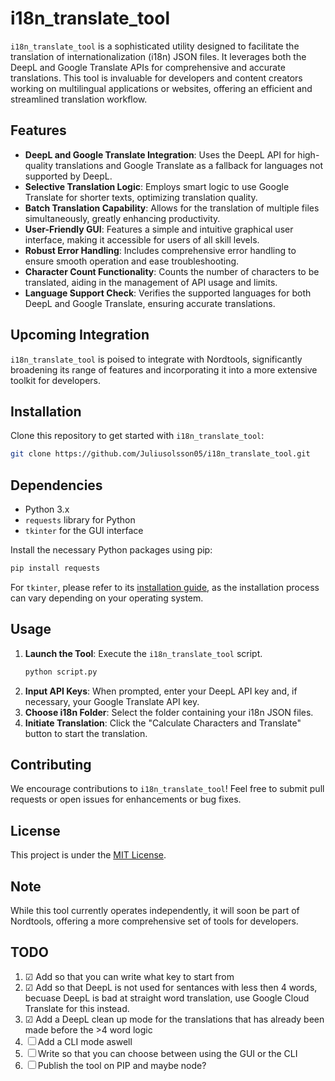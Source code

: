 # i18n_translate_tool

`i18n_translate_tool` is a sophisticated utility designed to facilitate the translation of internationalization (i18n) JSON files. It leverages both the DeepL and Google Translate APIs for comprehensive and accurate translations. This tool is invaluable for developers and content creators working on multilingual applications or websites, offering an efficient and streamlined translation workflow.

## Features

- **DeepL and Google Translate Integration**: Uses the DeepL API for high-quality translations and Google Translate as a fallback for languages not supported by DeepL.
- **Selective Translation Logic**: Employs smart logic to use Google Translate for shorter texts, optimizing translation quality.
- **Batch Translation Capability**: Allows for the translation of multiple files simultaneously, greatly enhancing productivity.
- **User-Friendly GUI**: Features a simple and intuitive graphical user interface, making it accessible for users of all skill levels.
- **Robust Error Handling**: Includes comprehensive error handling to ensure smooth operation and ease troubleshooting.
- **Character Count Functionality**: Counts the number of characters to be translated, aiding in the management of API usage and limits.
- **Language Support Check**: Verifies the supported languages for both DeepL and Google Translate, ensuring accurate translations.

## Upcoming Integration

`i18n_translate_tool` is poised to integrate with Nordtools, significantly broadening its range of features and incorporating it into a more extensive toolkit for developers.

## Installation

Clone this repository to get started with `i18n_translate_tool`:

```bash
git clone https://github.com/Juliusolsson05/i18n_translate_tool.git
```

## Dependencies

- Python 3.x
- `requests` library for Python
- `tkinter` for the GUI interface

Install the necessary Python packages using pip:

```bash
pip install requests
```

For `tkinter`, please refer to its [installation guide](https://tkdocs.com/tutorial/install.html), as the installation process can vary depending on your operating system.

## Usage

1. **Launch the Tool**: Execute the `i18n_translate_tool` script.
   ```bash
   python script.py
   ```
2. **Input API Keys**: When prompted, enter your DeepL API key and, if necessary, your Google Translate API key.
3. **Choose i18n Folder**: Select the folder containing your i18n JSON files.
4. **Initiate Translation**: Click the "Calculate Characters and Translate" button to start the translation.

## Contributing

We encourage contributions to `i18n_translate_tool`! Feel free to submit pull requests or open issues for enhancements or bug fixes.

## License

This project is under the [MIT License](LICENSE).

## Note

While this tool currently operates independently, it will soon be part of Nordtools, offering a more comprehensive set of tools for developers.

## TODO

1. ☑  Add so that you can write what key to start from
2. ☑  Add so that DeepL is not used for sentances with less then 4 words, becuase DeepL is bad at straight word translation, use Google Cloud Translate for this instead.
3. ☑  Add a DeepL clean up mode for the translations that has already been made before the >4 word logic
4. ☐  Add a CLI mode aswell
5. ☐  Write so that you can choose between using the GUI or the CLI 
6. ☐  Publish the tool on PIP and maybe node?  
